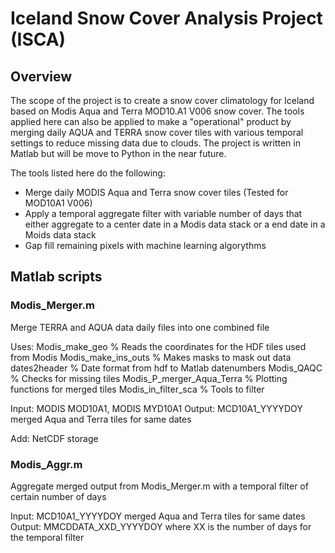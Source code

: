 # Iceland Snow Cover Analysis Project (ISCA)
## Overview
The scope of the project is to create a snow cover climatology for Iceland based on Modis Aqua and Terra MOD10.A1 V006 snow cover. The tools applied here can also be applied to make a "operational" product by merging daily AQUA and TERRA snow cover tiles with various temporal settings to reduce missing data due to clouds.
The project is written in Matlab but will be move to Python in the near future. 

The tools listed here do the following:
- Merge daily MODIS Aqua and Terra snow cover tiles (Tested for MOD10A1 V006)
- Apply a temporal aggregate filter with variable number of days that either aggregate to a center date in a Modis data stack or a end date in a Moids data stack
- Gap fill remaining pixels with machine learning algorythms 


## Matlab scripts 
### Modis_Merger.m
Merge TERRA and AQUA data daily files into one combined file

Uses: 
Modis_make_geo          	% Reads the coordinates for the HDF tiles used from Modis
Modis_make_ins_outs     	% Makes masks to mask out data
dates2header				% Date format from hdf to Matlab datenumbers
Modis_QAQC					% Checks for missing tiles
Modis_P_merger_Aqua_Terra	% Plotting functions for merged tiles
Modis_in_filter_sca			% Tools to filter 

Input: MODIS MOD10A1, MODIS MYD10A1
Output: MCD10A1_YYYYDOY merged Aqua and Terra tiles for same dates

Add: NetCDF storage

### Modis_Aggr.m
Aggregate merged output from Modis_Merger.m with a temporal filter of certain number of days

Input: MCD10A1_YYYYDOY merged Aqua and Terra tiles for same dates
Output: MMCDDATA_XXD_YYYYDOY
    where XX is the number of days for the temporal filter